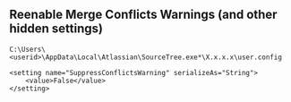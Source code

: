 ## Reenable Merge Conflicts Warnings (and other hidden settings)

`C:\Users\<userid>\AppData\Local\Atlassian\SourceTree.exe*\X.x.x.x\user.config`
```
<setting name="SuppressConflictsWarning" serializeAs="String">
    <value>False</value>
</setting>
```
